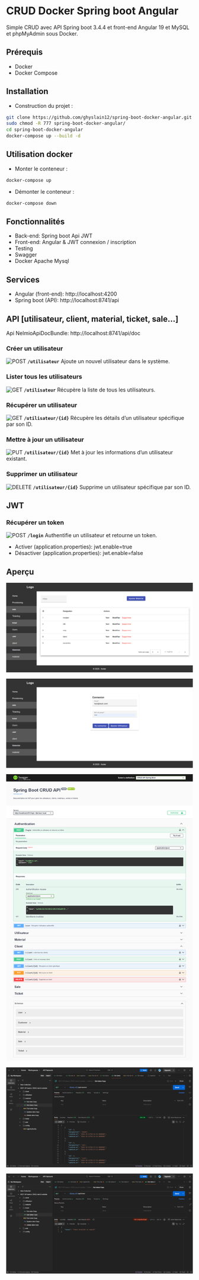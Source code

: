 
# CRUD Docker Spring boot Angular

Simple CRUD avec API Spring boot 3.4.4 et front-end Angular 19 et MySQL et phpMyAdmin sous Docker.


## Prérequis
- Docker
- Docker Compose


## Installation

- Construction du projet :
```bash  
git clone https://github.com/ghyslain12/spring-boot-docker-angular.git
sudo chmod -R 777 spring-boot-docker-angular/
cd spring-boot-docker-angular
docker-compose up --build -d
```  

## Utilisation docker

- Monter le conteneur :
```bash  
docker-compose up
```  
- Démonter le conteneur :
```bash  
docker-compose down
```  

## Fonctionnalités
- Back-end: Spring boot Api JWT
- Front-end: Angular & JWT connexion / inscription
- Testing
- Swagger
- Docker Apache Mysql

## Services
- Angular (front-end): http://localhost:4200
- Spring boot (API): http://localhost:8741/api


## API [utilisateur, client, material, ticket, sale...]

Api NelmioApiDocBundle: http://localhost:8741/api/doc

### Créer un utilisateur
![POST](https://img.shields.io/badge/POST-%23ff9800?style=flat-square&logo=git&logoColor=white)  **`/utilisateur`** Ajoute un nouvel utilisateur dans le système.

### Lister tous les utilisateurs
![GET](https://img.shields.io/badge/GET-%2300c853?style=flat-square&logo=git&logoColor=white)  **`/utilisateur`** Récupère la liste de tous les utilisateurs.

### Récupérer un utilisateur
![GET](https://img.shields.io/badge/GET-%2300c853?style=flat-square&logo=git&logoColor=white)  **`/utilisateur/{id}`** Récupère les détails d’un utilisateur spécifique par son ID.

### Mettre à jour un utilisateur
![PUT](https://img.shields.io/badge/PUT-%23009688?style=flat-square&logo=git&logoColor=white)  **`/utilisateur/{id}`** Met à jour les informations d’un utilisateur existant.

### Supprimer un utilisateur
![DELETE](https://img.shields.io/badge/DELETE-%23f44336?style=flat-square&logo=git&logoColor=white)  **`/utilisateur/{id}`** Supprime un utilisateur spécifique par son ID.

## JWT

### Récupérer un token
![POST](https://img.shields.io/badge/POST-%23ff9800?style=flat-square&logo=git&logoColor=white)  **`/login`** Authentifie un utilisateur et retourne un token.

- Activer (application.properties): jwt.enable=true
- Désactiver (application.properties): jwt.enable=false

## Aperçu

![appercu crud](ressources/preview-angular.png)

![appercu crud](ressources/login.png)

![appercu crud](ressources/swagger.png)

![appercu crud](ressources/jwt_ok.png)

![appercu crud](ressources/jwt_nok.png)